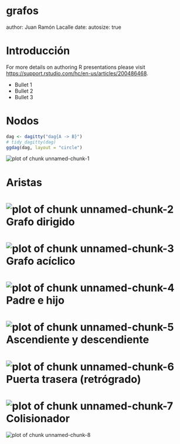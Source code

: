 grafos
========================================================
author: Juan Ramón Lacalle
date: 
autosize: true



Introducción
========================================================

For more details on authoring R presentations please visit <https://support.rstudio.com/hc/en-us/articles/200486468>.

- Bullet 1
- Bullet 2
- Bullet 3

Nodos
========================================================


```r
dag <- dagitty("dag{A -> B}")
# tidy_dagitty(dag)
ggdag(dag, layout = "circle")
```

![plot of chunk unnamed-chunk-1](grafos-figure/unnamed-chunk-1-1.png)

Aristas
========================================================

![plot of chunk unnamed-chunk-2](grafos-figure/unnamed-chunk-2-1.png)
Grafo dirigido
========================================================

![plot of chunk unnamed-chunk-3](grafos-figure/unnamed-chunk-3-1.png)
Grafo acíclico
========================================================

![plot of chunk unnamed-chunk-4](grafos-figure/unnamed-chunk-4-1.png)
Padre e hijo
========================================================

![plot of chunk unnamed-chunk-5](grafos-figure/unnamed-chunk-5-1.png)
Ascendiente y descendiente
========================================================

![plot of chunk unnamed-chunk-6](grafos-figure/unnamed-chunk-6-1.png)
Puerta trasera (retrógrado)
========================================================

![plot of chunk unnamed-chunk-7](grafos-figure/unnamed-chunk-7-1.png)
Colisionador
========================================================

![plot of chunk unnamed-chunk-8](grafos-figure/unnamed-chunk-8-1.png)
